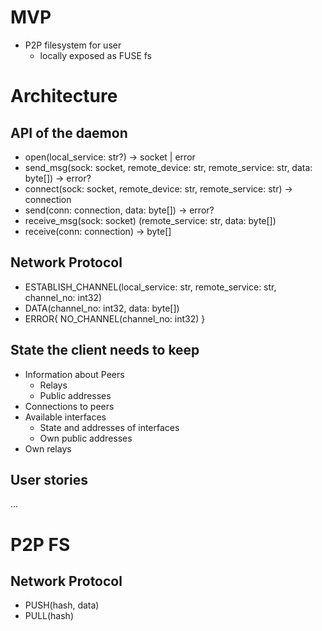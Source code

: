 # MVP
* P2P filesystem for user
  * locally exposed as FUSE fs

# Architecture

## API of the daemon
* open(local_service: str?) -> socket | error
* send_msg(sock: socket, remote_device: str, remote_service: str, data: byte[]) -> error?
* connect(sock: socket, remote_device: str, remote_service: str) -> connection
* send(conn: connection, data: byte[]) -> error?
* receive_msg(sock: socket) (remote_service: str, data: byte[])
* receive(conn: connection) -> byte[]

## Network Protocol
* ESTABLISH_CHANNEL(local_service: str, remote_service: str, channel_no: int32)
* DATA(channel_no: int32, data: byte[])
* ERROR{ NO_CHANNEL(channel_no: int32) }

## State the client needs to keep
* Information about Peers
  * Relays
  * Public addresses
* Connections to peers
* Available interfaces
  * State and addresses of interfaces
  * Own public addresses
* Own relays

## User stories
...

# P2P FS

## Network Protocol
* PUSH(hash, data)
* PULL(hash)